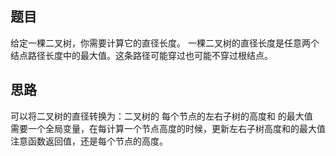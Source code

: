 题目
---------------------------------
给定一棵二叉树，你需要计算它的直径长度。
一棵二叉树的直径长度是任意两个结点路径长度中的最大值。这条路径可能穿过也可能不穿过根结点。

思路
----------------------------
可以将二叉树的直径转换为：二叉树的 每个节点的左右子树的高度和 的最大值  
需要一个全局变量，在每计算一个节点高度的时候，更新左右子树高度和的最大值  
注意函数返回值，还是每个节点的高度。
